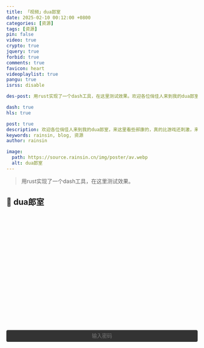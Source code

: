 ```yaml
---
title: 「视频」dua郎室
date: 2025-02-10 00:12:00 +0800
categories: [资源]
tags: [资源]
pin: false
video: true
crypto: true
jquery: true
forbid: true
comments: true
favicon: heart
videoplaylist: true
pangu: true
isrss: disable

des-post: 用rust实现了一个dash工具，在这里测试效果。欢迎各位俏佳人来到我的dua郎室，来这里看些郝康的，真的比游戏还刺激，来我这里看一晚吧。

dash: true
hls: true

post: true
description: 欢迎各位俏佳人来到我的dua郎室，来这里看些郝康的，真的比游戏还刺激，来我这里看一晚吧。
keywords: rainsin, blog, 资源
author: rainsin

image:
  path: https://source.rainsin.cn/img/poster/av.webp
  alt: dua郎室
---
```


<script src="/assets/post/video/video.js"></script>

<style>
details {
  width: 100%;
  margin: 0 auto;
  background: #282828;
  margin-bottom: 0.5rem;
  box-shadow: 0 0.1rem 1rem -0.5rem rgba(0, 0, 0, 0.4);
  border-radius: 5px;
  overflow: hidden;
}

summary {
    color:#fff;
  padding: 1rem;
  display: block;
  background: #333;
  padding-left: 2.2rem;
  position: relative;
  cursor: pointer;
  -webkit-user-select: none;
     -moz-user-select: none;
      -ms-user-select: none;
          user-select: none;
}

summary:before {
  content: "";
  border-width: 0.4rem;
  border-style: solid;
  border-color: transparent transparent transparent #fff;
  position: absolute;
  top: 1.3rem;
  left: 1rem;
  transform: rotate(0);
  transform-origin: 0.2rem 50%;
  transition: 0.25s transform ease;
}

/* THE MAGIC 🧙‍♀️ */
details[open] > summary:before {
  transform: rotate(90deg);
}

details summary::-webkit-details-marker {
  display: none;
}

details > ul {
  overflow-x: auto;
  display: grid;
  gap: 12px;
  padding-bottom: 1rem;
  padding-right: 28px;
  margin-bottom: 0;
  padding-top: 1rem;
  max-height: 20em;
  justify-content: center;
}

@media screen and (width <= 400px) {
    details > ul {
        grid-template-columns: 1fr !important;
    }
  }

details > ul li {
  list-style: none;
  color:#fff;
  margin: 4px !important;
  padding: 3px 8px !important;
  border-radius: 4px;
  border: 1px solid #5e616d;
  background: #47484c;
  cursor: pointer;
    text-align: center;
  transition: all 0.2s ease-out;
  height: 2.2em;
  justify-content: center;
  display: grid;
  margin: 0 !important;
  overflow: hidden;
}

details > ul li:hover {
  background: #1f2623;
}

.selected {
    background: #1f2623;
}

/* style input field text */

.middle{
  display: flex;
    margin: 0.5em auto;
    text-align: center;
}

/* Input field that looks like a button */
.email-field {
	width: 100%;
	display: inline-block;
	color: #fff;
	text-align: center;
	background-color: #333;
	padding: .6em 1.8em;
	border: none;
	cursor: pointer;
	outline: none;
	-webkit-border-radius: 4px;
	-moz-border-radius: 4px;
	border-radius: 4px;
	-webkit-transition: all .1s linear;
	-moz-transition: all .1s linear;
	transition: all .2s ease;
}
.email-field:hover {
	background-color: #343434;
}

/* after button is clicked */
.email-field.active {
	margin-right: 6px;
	outline: none;
	color: #fff;
	text-align: left;
	cursor: inherit;
}

/* Email submit button */
#subscribe-button {
  align-self: center;
	width: 35px;
	height: 35px;
	border: none;
	text-indent: -9999px;
	background: url(/assets/img/提交.svg) no-repeat;
	background-size: 13px;
	background-position: 0 1px;
	-webkit-transition: all .2s linear;
	-moz-transition: all .2s linear;
	transition: all .2s linear;
  
	cursor: pointer; /* for demo only */

	display: none;
}
#subscribe-button:hover {
	opacity: .33;
}

#subscribe-button.show {
	display: flex;
	background-size: 33px;
}
/* --- Video Info Section --- */
.video-info {
    opacity: 0;
    transform: translateY(20px);
    transition: all 0.4s cubic-bezier(0.4, 0, 0.2, 1);
    max-width: 1200px;
    margin: 0 auto;
    padding: 20px;
    background: linear-gradient(135deg, #667eea 0%, #764ba2 100%);
    border-radius: 20px;
    box-shadow: 0 25px 50px rgba(0, 0, 0, 0.15);
    position: relative;
    overflow: hidden;
}

.video-info::before {
    content: '';
    position: absolute;
    top: 0;
    left: 0;
    right: 0;
    bottom: 0;
    background: linear-gradient(45deg, rgba(255, 255, 255, 0.1) 0%, transparent 50%);
    pointer-events: none;
}

.video-info.visible {
    opacity: 1;
    transform: translateY(0);
}

.video-info-grid {
    display: grid;
    grid-template-columns: auto 1fr;
    gap: 30px;
    position: relative;
    z-index: 1;
    background: rgba(255, 255, 255, 0.95);
    backdrop-filter: blur(10px);
    border-radius: 16px;
    padding: 30px;
    box-shadow: 0 8px 32px rgba(0, 0, 0, 0.1);
}

.info-poster {
    position: relative;
    border-radius: 12px;
    overflow: hidden;
    box-shadow: 0 15px 35px rgba(0, 0, 0, 0.2);
    transition: transform 0.3s ease;
}

.info-poster:hover {
    transform: translateY(-2px) scale(1.02);
}

.info-poster img {
    width: 100%;
    height: auto;
    display: block;
    object-fit: cover;
    background: linear-gradient(45deg, #f0f0f0, #e0e0e0);
}

/* 针对不同比例的海报图片优化 */
.info-poster {
    min-width: 200px;
    max-width: 300px;
}

/* 横向海报 (800x538 比例) */
.info-poster img[src*="800"] {
    max-height: 200px;
    object-fit: cover;
}

/* 竖向海报 (142x200 比例) */
.info-poster img[src*="142"] {
    max-height: 280px;
}

.info-details {
    display: flex;
    flex-direction: column;
    gap: 20px;
    min-width: 0;
}

.info-details h2 {
    margin: 0;
    font-size: 2.2em;
    font-weight: 700;
    color: #2d3748;
    line-height: 1.3;
    background: linear-gradient(135deg, #667eea, #764ba2);
    -webkit-background-clip: text;
    -webkit-text-fill-color: transparent;
    background-clip: text;
    text-shadow: 0 2px 4px rgba(0, 0, 0, 0.1);
}

.info-meta {
    display: flex;
    flex-wrap: wrap;
    gap: 15px;
    margin: 0;
}

.info-meta span {
    background: linear-gradient(45deg, #f8f9fa, #e9ecef);
    padding: 8px 16px;
    border-radius: 20px;
    font-size: 0.9em;
    border: 1px solid rgba(0, 0, 0, 0.05);
    box-shadow: 0 2px 8px rgba(0, 0, 0, 0.05);
    transition: all 0.2s ease;
}

.info-meta span:hover {
    transform: translateY(-1px);
    box-shadow: 0 4px 12px rgba(0, 0, 0, 0.1);
}

.info-meta strong {
    color: #4a5568;
    font-weight: 600;
}

.info-plot {
    background: rgba(247, 250, 252, 0.8);
    padding: 20px;
    border-radius: 12px;
    border-left: 4px solid #667eea;
    margin: 0;
    line-height: 1.7;
    color: #4a5568;
    font-size: 1.05em;
    box-shadow: inset 0 1px 3px rgba(0, 0, 0, 0.05);
}

.tags {
    display: flex;
    flex-wrap: wrap;
    gap: 8px;
    margin-top: 10px;
}

.tag {
    background: linear-gradient(135deg, #667eea, #764ba2);
    color: white;
    padding: 6px 14px;
    border-radius: 20px;
    font-size: 0.85em;
    font-weight: 500;
    transition: all 0.3s ease;
    cursor: pointer;
    position: relative;
    overflow: hidden;
}

.tag::before {
    content: '';
    position: absolute;
    top: 0;
    left: -100%;
    width: 100%;
    height: 100%;
    background: linear-gradient(90deg, transparent, rgba(255, 255, 255, 0.3), transparent);
    transition: left 0.5s ease;
}

.tag:hover {
    transform: translateY(-2px);
    box-shadow: 0 8px 20px rgba(102, 126, 234, 0.4);
}

.tag:hover::before {
    left: 100%;
}

/* 响应式设计 */
@media (max-width: 768px) {
    .video-info {
        padding: 15px;
        margin: 10px;
    }
    
    .video-info-grid {
        grid-template-columns: 1fr;
        gap: 20px;
        padding: 20px;
        text-align: center;
    }
    
    .info-poster {
        justify-self: center;
        max-width: 250px;
    }
    
    .info-details h2 {
        font-size: 1.8em;
    }
    
    .info-meta {
        justify-content: center;
    }
    
    .tags {
        justify-content: center;
    }
}

@media (max-width: 480px) {
    .video-info-grid {
        padding: 15px;
    }
    
    .info-details h2 {
        font-size: 1.5em;
    }
    
    .info-meta span {
        font-size: 0.8em;
        padding: 6px 12px;
    }
    
    .info-plot {
        padding: 15px;
        font-size: 1em;
    }
    
    .tag {
        font-size: 0.75em;
        padding: 4px 10px;
    }
}

/* 加载动画 */
@keyframes shimmer {
    0% {
        background-position: -200px 0;
    }
    100% {
        background-position: calc(200px + 100%) 0;
    }
}

.info-poster img[src*="default"] {
    background: linear-gradient(90deg, #f0f0f0 25%, #e0e0e0 50%, #f0f0f0 75%);
    background-size: 200px 100%;
    animation: shimmer 1.5s infinite;
}

</style>

> 用rust实现了一个dash工具，在这里测试效果。

## 💞 dua郎室

<div id="video-box" style="width: 100%;aspect-ratio: 1920 / 1080;margin:20px 0;"></div>


<div class="middle" id="middle">
<input type="password" value="" name="EMAIL" class="email-field" id="email-field" placeholder="输入密码">
<input type="submit" value="Subscribe" name="subscribe" id="subscribe-button" class="">
</div>

<div class="video-info"></div>

<script>
$('#email-field').click(function () {
    $(this).addClass("active");
    $(this).attr('placeholder', '你不会真知道密码吧？');
    $('#subscribe-button').addClass("show");
});

$('#email-field').blur(function () {
    $(this).removeClass("active");
    $(this).attr('placeholder', '输入密码');
    $('#subscribe-button').removeClass("show");
});

$("#email-field").keypress(function (event) {
    if (event.which === 13) {
        if (isLoad) {
            Qmsg.success("点慢一点！奴家受不了啦！🌶")
        } else {
            send_message();
        }
    }
});

$('#subscribe-button').on("mousedown", () => {
    if (isLoad) {
        Qmsg.success("点慢一点！奴家受不了啦！🌶")
    } else {
        send_message();
    }
});
</script>
